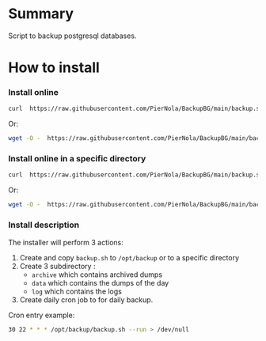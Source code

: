 # Summary
Script to backup postgresql databases.


# How to install

### Install online

```bash
curl  https://raw.githubusercontent.com/PierNola/BackupBG/main/backup.sh | sh -s installonline
```

Or:

```bash
wget -O -  https://raw.githubusercontent.com/PierNola/BackupBG/main/backup.sh | sh -s installonline
```

### Install online in a specific directory

```bash
curl  https://raw.githubusercontent.com/PierNola/BackupBG/main/backup.sh | sh -s installonline <customdir>
```

Or:

```bash
wget -O -  https://raw.githubusercontent.com/PierNola/BackupBG/main/backup.sh | sh -s installonline <customdir>
```

### Install description
The installer will perform 3 actions:

1. Create and copy `backup.sh` to `/opt/backup` or to a specific directory
2. Create 3 subdirectory :
    - `archive` which contains archived dumps
    - `data` which contains the dumps of the day
    - `log` which contains the logs
3. Create daily cron job to for daily backup.

Cron entry example:

```bash
30 22 * * * /opt/backup/backup.sh --run > /dev/null
```
